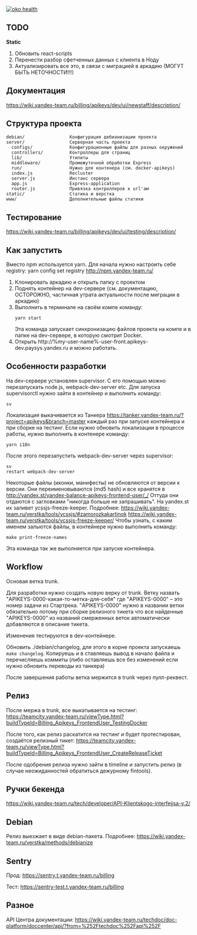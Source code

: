 [![oko health](https://badger.yandex-team.ru/oko/repo/data-ui/core/health.svg)](https://oko.yandex-team.ru/repo/data-ui/core)

## TODO
**Static**
1. Обновить react-scripts
2. Перенести разбор сфетченных данных с клиента в Ноду
3. Актуализировать все это, в связи с миграцией в аркадию (МОГУТ БЫТЬ НЕТОЧНОСТИ!!!)

## Документация
https://wiki.yandex-team.ru/billing/apikeys/dev/ui/newstaff/description/

## Структура проекта
```
debian/                 Конфигурация дебианизации проекта
server/                 Серверная часть проекта
  configs/              Конфигурационные файлы для разных окружений
  controllers/          Контроллеры для страниц
  lib/                  Утилиты
  middleware/           Промежуточной обработки Express
  run/                  Нужно для контенера (см. docker-apikeys)
  index.js              Recluster
  server.js             Инстанс сервера
  app.js                Express-application
  router.js             Привязка контроллеров к url'ам
static/                 Статика и верстка
www/                    Дополнительные файлы статики
```

## Тестирование
https://wiki.yandex-team.ru/billing/apikeys/dev/ui/testing/description/

## Как запустить
Вместо npm используется yarn. Для начала нужно настроить себе registry: yarn config set registry http://npm.yandex-team.ru/

1. Клонировать аркадию и открыть папку с проектом
2. Поднять контейнер на dev-сервере (см. документацию, ОСТОРОЖНО, частичная утрата актуальности после миграции в аркадию)
3. Выполнить в терминале на своём компе команду:
    ```
    yarn start
    ```
    Эта команда запускает синхронизацию файлов проекта на компе и в папке на dev-сервере, в которую смотрит Docker.
4. Открыть http://%my-user-name%-user-front.apikeys-dev.paysys.yandex.ru и можно работать.


## Особенности разработки
На dev-сервере установлен supervisor. С его помощью можно перезапускать node.js, webpack-dev-server etc.
Для запуска supervisorctl нужно зайти в контейнер и выполнить команду:
```
sv
```

Локализация выкачивается из Танкера https://tanker.yandex-team.ru/?project=apikeys&branch=master каждый раз при запуске контейнера и при сборке на тестинг.
Если нужно обновить локализации в процессе работы, нужно выполнить в контенере команду:
```
yarn i18n
```
После этого перезапустить webpack-dev-server через supervisor:
```
sv
restart webpack-dev-server
```

Некоторые файлы (иконки, манифесты) не обновляются от версии к версии.
Они переименовываются (md5 hash) и все хранятся в
http://yandex.st/yandex-balance-apikeys-frontend-user/_/
Оттуда они отдаются с загловками "никогда больше не запрашивать".
На yandex.st их заливет ycssjs-freeze-keeper. Подробнее:
https://wiki.yandex-team.ru/verstka/tools/ycssjs/#zamorozkakartinok
https://wiki.yandex-team.ru/verstka/tools/ycssjs-freeze-keeper/
Чтобы узнать, с каким именем зальются файлы, в контейнере нужно выполнить команду:
```
make print-freeze-names
```
Эта команда так же выполняется при запуске контейнера.

## Workflow
Основая ветка trunk.

Для разработки нужно создать новую верку от trunk. Ветку назвать "APIKEYS-0000-какая-то-метка-для-себя" где "APIKEYS-0000" – это номер задачи из Стартрека.
"APIKEYS-0000" нужно в названии ветки обязательно потому при сборке релизного тикета что все найденные "APIKEYS-0000" из названий смерженных веток автоматически добавляются в описание тикета.

Изменения тестируются в dev-контейнере.

Обновить ./debian/changelog, для этого в корне проекта запускаешь `make changelog`.
Копируешь и в ставляешь вывод в начало файла и перечисляешь коммиты (либо оставляешь все без изменений если нужно обновить переводы из танкера)

После завершения работы ветка мержится в trunk через пулл-реквест.

## Релиз
После мержа в trunk, все выкатывается на тестинг:
https://teamcity.yandex-team.ru/viewType.html?buildTypeId=Billing_Apikeys_FrontendUser_TestingDocker

После того, как релиз раскатится на тестинг и будет протестирован, создаётся релизный тикет:
https://teamcity.yandex-team.ru/viewType.html?buildTypeId=Billing_Apikeys_FrontendUser_CreateReleaseTicket

После одобрения релиза нужно зайти в timeline и запустить релиз (в случае неожиданностей обратиться дежурному fintools).

## Ручки бекенда
https://wiki.yandex-team.ru/tech/developer/API-Klientskogo-interfejjsa-v.2/

## Debian
Релиз выезжает в виде debian-пакета. Подробнее:
https://wiki.yandex-team.ru/verstka/methods/debianize

## Sentry
Прод: https://sentry.t.yandex-team.ru/billing

Тест: https://sentry-test.t.yandex-team.ru/billing

## Разное
API Центра документации: https://wiki.yandex-team.ru/techdoc/doc-platform/doccenter/api/?from=%252Ftechdoc%252Fapi%252F

